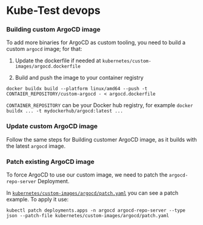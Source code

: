 # Kube-Test devops

### Building custom ArgoCD image

To add more binaries for ArgoCD as custom tooling, you need to build a custom `argocd` image; for that:

1. Update the dockerfile if needed at `kubernetes/custom-images/argocd.dockerfile`

2. Build and push the image to your container registry

```
docker buildx build --platform linux/amd64 --push -t CONTAIER_REPOSITORY/custom-argocd - < argocd.dockerfile
```

`CONTAINER_REPOSITORY` can be your Docker hub registry, for example `docker buildx ... -t mydockerhub/argocd:latest ...`

### Update custom ArgoCD image

Follow the same steps for Building customer ArgoCD image, as it builds with the latest `argocd` image.

### Patch existing ArgoCD image

To force ArgoCD to use our custom image, we need to patch the `argocd-repo-server` Deployment.

In [`kubernetes/custom-images/argocd/patch.yaml`](kubernetes/custom-images/argocd/patch.yaml) you can see a patch example. To apply it use:

```
kubectl patch deployments.apps -n argocd argocd-repo-server --type json --patch-file kubernetes/custom-images/argocd/patch.yaml
```
